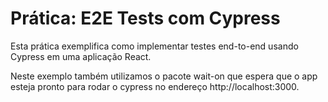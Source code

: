 # Prática: E2E Tests com Cypress

Esta prática exemplifica como implementar testes end-to-end usando Cypress em uma aplicação React.

Neste exemplo também utilizamos o pacote wait-on que espera que o app esteja pronto para rodar o cypress no endereço http://localhost:3000.
